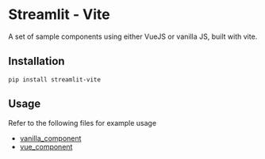 # Streamlit - Vite

A set of sample components using either VueJS or vanilla JS, built with vite.

## Installation

```
pip install streamlit-vite
```

## Usage

Refer to the following files for example usage
- [vanilla_component](vanilla_component/__init__.py)
- [vue_component](vue_component/__init__.py)

